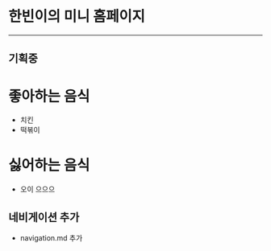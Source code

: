 # 한빈이의 미니 홈페이지
---
기획중
---

# 좋아하는 음식
- 치킨
- 떡볶이

# 싫어하는 음식
- 오이 으으으

## 네비게이션 추가
- navigation.md 추가